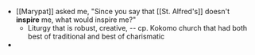 - [[Marypat]] asked me, "Since you say that [[St. Alfred's]] doesn't **inspire** me, what would inspire me?"
	- Liturgy that is robust, creative, -- cp. Kokomo church that had both best of traditional and best of charismatic
-